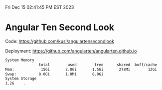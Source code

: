 Fri Dec 15 02:41:45 PM EST 2023

# Angular Ten Second Look

Code: https://github.com/kusl/angulartensecondlook

Deployment: https://github.com/angularten/angularten.github.io

```bash
System Memory
               total        used        free      shared  buff/cache   available
Mem:            15Gi       2.0Gi       1.5Gi       278Mi        12Gi        13Gi
Swap:          8.0Gi       1.0Mi       8.0Gi
System Storage
1.2G	.
